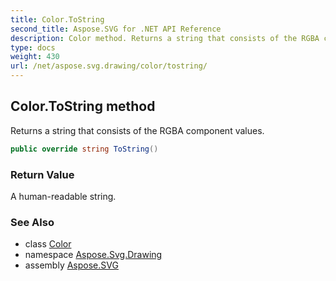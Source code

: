 ```yaml
---
title: Color.ToString
second_title: Aspose.SVG for .NET API Reference
description: Color method. Returns a string that consists of the RGBA component values
type: docs
weight: 430
url: /net/aspose.svg.drawing/color/tostring/
---
```

## Color.ToString method

Returns a string that consists of the RGBA component values.

```csharp
public override string ToString()
```

### Return Value

A human-readable string.

### See Also

* class [Color](../)
* namespace [Aspose.Svg.Drawing](../../color/)
* assembly [Aspose.SVG](../../../)
